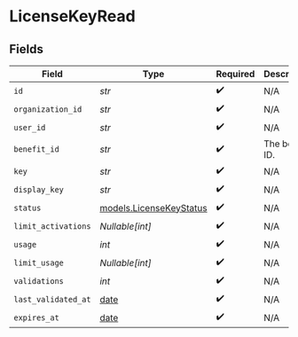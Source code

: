 # LicenseKeyRead


## Fields

| Field                                                                | Type                                                                 | Required                                                             | Description                                                          |
| -------------------------------------------------------------------- | -------------------------------------------------------------------- | -------------------------------------------------------------------- | -------------------------------------------------------------------- |
| `id`                                                                 | *str*                                                                | :heavy_check_mark:                                                   | N/A                                                                  |
| `organization_id`                                                    | *str*                                                                | :heavy_check_mark:                                                   | N/A                                                                  |
| `user_id`                                                            | *str*                                                                | :heavy_check_mark:                                                   | N/A                                                                  |
| `benefit_id`                                                         | *str*                                                                | :heavy_check_mark:                                                   | The benefit ID.                                                      |
| `key`                                                                | *str*                                                                | :heavy_check_mark:                                                   | N/A                                                                  |
| `display_key`                                                        | *str*                                                                | :heavy_check_mark:                                                   | N/A                                                                  |
| `status`                                                             | [models.LicenseKeyStatus](../models/licensekeystatus.md)             | :heavy_check_mark:                                                   | N/A                                                                  |
| `limit_activations`                                                  | *Nullable[int]*                                                      | :heavy_check_mark:                                                   | N/A                                                                  |
| `usage`                                                              | *int*                                                                | :heavy_check_mark:                                                   | N/A                                                                  |
| `limit_usage`                                                        | *Nullable[int]*                                                      | :heavy_check_mark:                                                   | N/A                                                                  |
| `validations`                                                        | *int*                                                                | :heavy_check_mark:                                                   | N/A                                                                  |
| `last_validated_at`                                                  | [date](https://docs.python.org/3/library/datetime.html#date-objects) | :heavy_check_mark:                                                   | N/A                                                                  |
| `expires_at`                                                         | [date](https://docs.python.org/3/library/datetime.html#date-objects) | :heavy_check_mark:                                                   | N/A                                                                  |